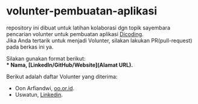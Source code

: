 # volunter-pembuatan-aplikasi
repository ini dibuat untuk latihan kolaborasi dgn topik sayembara pencarian volunter untuk pembuatan aplikasi [Dicoding](www.dicoding.com).<br> 
Jika Anda tertarik untuk menjadi Volunter, silakan lakukan PR(pull-request) pada berkas ini ya.<br>

Silakan gunakan format berikut:<br>
**\* Nama, [LinkedIn/GitHub/Website](Alamat URL).**  

Berikut adalah daftar Volunter yang diterima:
* Oon Arfiandwi, [oo.or.id](https://oo.or.id).
* Uswatun, [Linkedin](https://www.linkedin.com/in/uswatun-azmi/).
